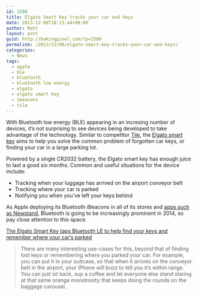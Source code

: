 ```yaml
---
id: 1500
title: Elgato Smart Key tracks your car and keys
date: 2013-12-08T18:15:44+00:00
author: Matt
layout: post
guid: http://bakingpixel.com/?p=1500
permalink: /2013/12/08/elgato-smart-key-tracks-your-car-and-keys/
categories:
  - News
tags:
  - apple
  - ble
  - bluetooth
  - bluetooth low energy
  - elgato
  - elgato smart key
  - ibeacons
  - tile
---
```

With Bluetooth low energy (BLE) appearing in an incresing number of devices, it&#8217;s not surprising to see devices being developed to take advantage of the technology. Similar to competitor [Tile](http://techcrunch.com/2013/06/20/tile/), the [Elgato smart key](http://www.elgato.com/en/smart/smart-key) aims to help you solve the common problem of forgotten car keys, or finding your car in a large parking lot.

Powered by a single CR2032 battery, the Elgato smart key has enough juice to last a good six months. Common and useful situations for the device include:

  * Tracking when your luggage has arrived on the airport conveyor belt 
  * Tracking where your car is parked
  * Notifying you when you&#8217;ve left your keys behind

As Apple deploying its Bluetooth iBeacons in all of its stores and [apps such as Newstand](http://bakingpixel.com/2013/12/ibeacons-newsstand/), Bluetooth is going to be increasingly prominent in 2014, so pay close attention to this space.

[The Elgato Smart Key taps Bluetooth LE to help find your keys and remember where your car’s parked](http://thenextweb.com/gadgets/2013/12/06/elgato-smart-key/)

> There are many interesting use-cases for this, beyond that of finding lost keys or remembering where you parked your car. For example, you can put it in your suitcase, so that when it arrives on the conveyor belt in the airport, your iPhone will buzz to tell you it’s within range. You can just sit back, sup a coffee and let everyone else stand staring at that same orange monstrosity that keeps doing the rounds on the baggage carousel.